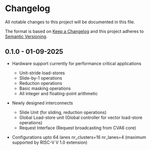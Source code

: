 # Changelog
All notable changes to this project will be documented in this file.

The format is based on [Keep a Changelog](http://keepachangelog.com/en/1.0.0/)
and this project adheres to [Semantic Versioning](http://semver.org/spec/v2.0.0.html).

## 0.1.0 - 01-09-2025

- Hardware support currently for performance critical applications
  - Unit-stride load-stores
  - Slide-by-1 operations
  - Reduction operations
  - Basic masking operations
  - All integer and floating-point arithmetic

- Newly designed interconnects
  - Slide Unit (for sliding, reduction operations)
  - Global Load-store unit (Global controller for vector load-store operations)
  - Request Interface (Request broadcasting from CVA6 core)

- Configurations upto 64 lanes nr_clusters=16 nr_lanes=4 (maximum supported by RISC-V V 1.0 extension)
